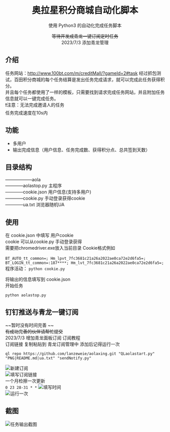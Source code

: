 <div align="center">
<h1 align="center">奥拉星积分商城自动化脚本</h1>

使用 Python3 的自动化完成任务脚本

~~等待开发成青龙一键订阅定时任务~~<br>2023/7/3 添加青龙管理
</div>

## 介绍
任务网站：http://www.100bt.com/m/creditMall/?gameId=2#task
经过抓包测试，百田积分商城的每个任务结算是发出任务完成请求，就可以完成此任务获得积分。<br>
并且每个任务都使用了一样的模板，只需要找到请求完成任务网站，并且附加任务信息就可以一键完成任务。<br>
❗注意：无法完成邀请人的任务<br>
任务完成速度在10s内

## 功能
- 多用户
- 输出完成信息（用户信息、任务完成数、获得积分点、总共签到天数）

## 目录结构
——————aola  
————aolastop.py  主程序  
————cookie.json  用户信息(支持多用户)  
————cookie.py    手动登录获得cookie  
————ua.txt       浏览器随机UA  

## 使用
在 cookie.json 中填写 用户cookie  
cookie 可以从cookie.py 手动登录获得  
需要把chromedriver.exe放入当前目录
Cookie格式例如<br>  
```BT_AUTO_tt_common=; Hm_lpvt_7fc3681c21a26a2022ae0ca72e2d6fa5=; BT_LOGIN_tt_common=:187****; Hm_lvt_7fc3681c21a26a2022ae0ca72e2d6fa5=;```  
程序活动：
``` python cookie.py ```  

将输出的信息填写到 cookie.json  
开始任务  

``` python aolastop.py ```

## 钉钉推送与青龙一键订阅
~~暂时没有时间完善  ~~  
~~有成功完善的伙伴请帮忙提交~~  
2023/7/3 增加青龙面板订阅
订阅教程  
订阅链接 复制粘贴到 青龙订阅管理中  添加后记得运行一次
```
ql repo https://github.com/lanzeweie/aolaxing.git "QLaolastart.py" "PNG|README.md|ua.txt" "sendNotify.py"
```
![新建订阅](./PNG/2.png)  
![填写订阅链接](./PNG/3.png)  
一个月检擦一次更新   
```0 23 28-31 * *```
![填写时间](./PNG/4.png)  
![运行一次](./PNG/5.png)  
## 截图
![任务输出截图](./PNG/1.png)
